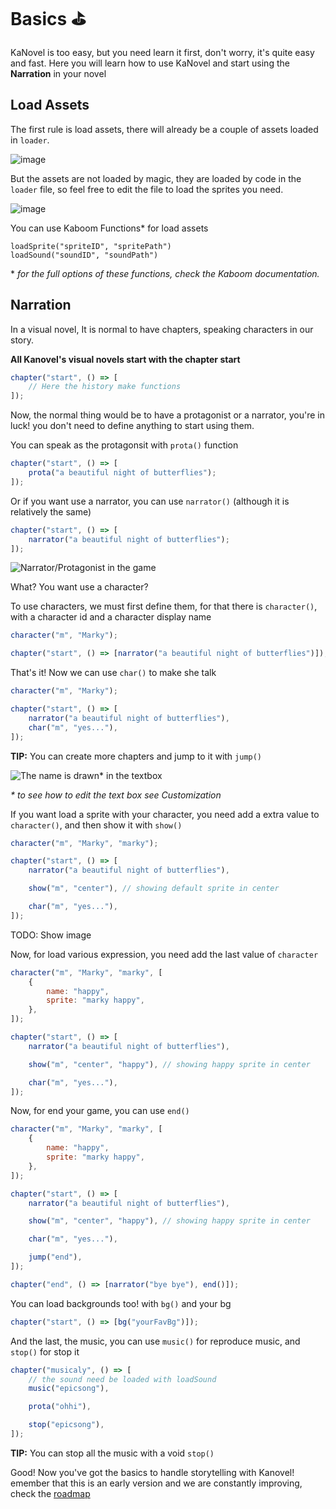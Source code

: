 # Basics ⛳

KaNovel is too easy, but you need learn it first, don't worry, it's quite easy and fast. Here you will learn how to use KaNovel and start using the **Narration** in your novel

## Load Assets

The first rule is load assets, there will already be a couple of assets loaded in `loader`.

![image](images/DefaultAssets.png)

But the assets are not loaded by magic, they are loaded by code in the `loader` file, so feel free to edit the file to load the sprites you need.

![image](images/CodeAssets.png)

You can use Kaboom Functions\* for load assets

`loadSprite("spriteID", "spritePath")` <br>
`loadSound("soundID", "soundPath")`

\* _for the full options of these functions, check the Kaboom documentation._

## Narration

In a visual novel, It is normal to have chapters, speaking characters in our story.

**All Kanovel's visual novels start with the chapter start**

```js
chapter("start", () => [
    // Here the history make functions
]);
```

Now, the normal thing would be to have a protagonist or a narrator, you're in luck! you don't need to define anything to start using them.

You can speak as the protagonsit with `prota()` function

```js
chapter("start", () => [
    prota("a beautiful night of butterflies");
]);
```

Or if you want use a narrator, you can use `narrator()` (although it is relatively the same)

```js
chapter("start", () => [
    narrator("a beautiful night of butterflies");
]);
```

![Narrator/Protagonist in the game](images/ProtagonistExample.png)

What? You want use a character?

To use characters, we must first define them, for that there is `character()`, with a character id and a character display name

```js
character("m", "Marky");

chapter("start", () => [narrator("a beautiful night of butterflies")]);
```

That's it! Now we can use `char()` to make she talk

```js
character("m", "Marky");

chapter("start", () => [
    narrator("a beautiful night of butterflies"),
    char("m", "yes..."),
]);
```

**TIP:** You can create more chapters and jump to it with `jump()`

![The name is drawn* in the textbox](images/Yes.png)

_\* to see how to edit the text box see Customization_

If you want load a sprite with your character, you need add a extra value to `character()`, and then show it with `show()`

```js
character("m", "Marky", "marky");

chapter("start", () => [
    narrator("a beautiful night of butterflies"),

    show("m", "center"), // showing default sprite in center

    char("m", "yes..."),
]);
```

TODO: Show image

Now, for load various expression, you need add the last value of `character`

```js
character("m", "Marky", "marky", [
    {
        name: "happy",
        sprite: "marky happy",
    },
]);

chapter("start", () => [
    narrator("a beautiful night of butterflies"),

    show("m", "center", "happy"), // showing happy sprite in center

    char("m", "yes..."),
]);
```

Now, for end your game, you can use `end()`

```js
character("m", "Marky", "marky", [
    {
        name: "happy",
        sprite: "marky happy",
    },
]);

chapter("start", () => [
    narrator("a beautiful night of butterflies"),

    show("m", "center", "happy"), // showing happy sprite in center

    char("m", "yes..."),

    jump("end"),
]);

chapter("end", () => [narrator("bye bye"), end()]);
```

You can load backgrounds too! with `bg()` and your bg

```js
chapter("start", () => [bg("yourFavBg")]);
```

And the last, the music, you can use `music()` for reproduce music, and `stop()` for stop it

```js
chapter("musicaly", () => [
    // the sound need be loaded with loadSound
    music("epicsong"),

    prota("ohhi"),

    stop("epicsong"),
]);
```

**TIP:** You can stop all the music with a void `stop()`

Good! Now you've got the basics to handle storytelling with Kanovel! emember that this is an early version and we are constantly improving, check the [roadmap](https://github.com/lajbel/kanovel/projects/1)
